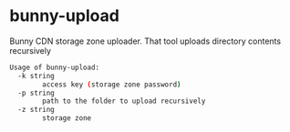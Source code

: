 # bunny-upload

Bunny CDN storage zone uploader.
That tool uploads directory contents recursively

```bash
Usage of bunny-upload:
  -k string
    	access key (storage zone password)
  -p string
    	path to the folder to upload recursively
  -z string
    	storage zone
```
